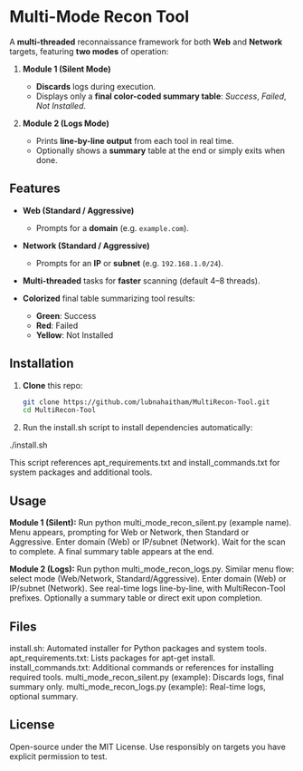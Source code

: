 # Multi-Mode Recon Tool

A **multi-threaded** reconnaissance framework for both **Web** and **Network** targets, featuring **two modes** of operation:

1. **Module 1 (Silent Mode)**
   - **Discards** logs during execution.
   - Displays only a **final color-coded summary table**: *Success*, *Failed*, *Not Installed*.

2. **Module 2 (Logs Mode)**
   - Prints **line-by-line output** from each tool in real time.
   - Optionally shows a **summary** table at the end or simply exits when done.

## Features

- **Web (Standard / Aggressive)**  
  - Prompts for a **domain** (e.g. `example.com`).

- **Network (Standard / Aggressive)**  
  - Prompts for an **IP** or **subnet** (e.g. `192.168.1.0/24`).

- **Multi-threaded** tasks for **faster** scanning (default 4–8 threads).  

- **Colorized** final table summarizing tool results:  
  - **Green**: Success  
  - **Red**: Failed  
  - **Yellow**: Not Installed  

## Installation

1. **Clone** this repo:
   ```bash
   git clone https://github.com/lubnahaitham/MultiRecon-Tool.git
   cd MultiRecon-Tool

2. Run the install.sh script to install dependencies automatically:

./install.sh

This script references apt_requirements.txt and install_commands.txt for system packages and additional tools.

## Usage

**Module 1 (Silent):**
Run python multi_mode_recon_silent.py (example name).
Menu appears, prompting for Web or Network, then Standard or Aggressive.
Enter domain (Web) or IP/subnet (Network).
Wait for the scan to complete.
A final summary table appears at the end.


**Module 2 (Logs):**
Run python multi_mode_recon_logs.py.
Similar menu flow: select mode (Web/Network, Standard/Aggressive).
Enter domain (Web) or IP/subnet (Network).
See real-time logs line-by-line, with MultiRecon-Tool prefixes.
Optionally a summary table or direct exit upon completion.

## Files
install.sh: Automated installer for Python packages and system tools.
apt_requirements.txt: Lists packages for apt-get install.
install_commands.txt: Additional commands or references for installing required tools.
multi_mode_recon_silent.py (example): Discards logs, final summary only.
multi_mode_recon_logs.py (example): Real-time logs, optional summary.

## License
Open-source under the MIT License.
Use responsibly on targets you have explicit permission to test.

